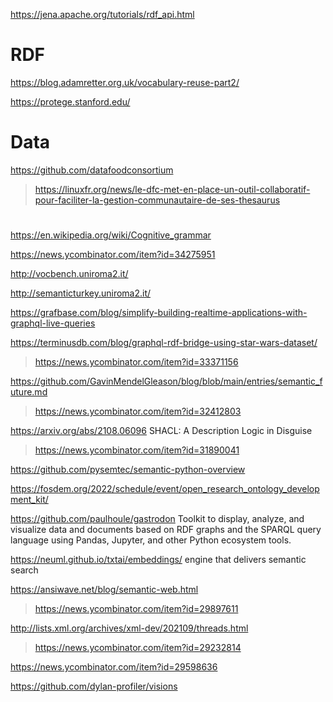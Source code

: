 https://jena.apache.org/tutorials/rdf_api.html

# RDF
https://blog.adamretter.org.uk/vocabulary-reuse-part2/

https://protege.stanford.edu/

# Data
https://github.com/datafoodconsortium
> https://linuxfr.org/news/le-dfc-met-en-place-un-outil-collaboratif-pour-faciliter-la-gestion-communautaire-de-ses-thesaurus

#
https://en.wikipedia.org/wiki/Cognitive_grammar

https://news.ycombinator.com/item?id=34275951

http://vocbench.uniroma2.it/

http://semanticturkey.uniroma2.it/

https://grafbase.com/blog/simplify-building-realtime-applications-with-graphql-live-queries
> 

https://terminusdb.com/blog/graphql-rdf-bridge-using-star-wars-dataset/
> https://news.ycombinator.com/item?id=33371156

https://github.com/GavinMendelGleason/blog/blob/main/entries/semantic_future.md
> https://news.ycombinator.com/item?id=32412803

https://arxiv.org/abs/2108.06096 SHACL: A Description Logic in Disguise
> https://news.ycombinator.com/item?id=31890041

https://github.com/pysemtec/semantic-python-overview

https://fosdem.org/2022/schedule/event/open_research_ontology_development_kit/

https://github.com/paulhoule/gastrodon Toolkit to display, analyze, and visualize data and documents based on RDF graphs and the SPARQL query language using Pandas, Jupyter, and other Python ecosystem tools.

https://neuml.github.io/txtai/embeddings/  engine that delivers semantic search

https://ansiwave.net/blog/semantic-web.html
> https://news.ycombinator.com/item?id=29897611

http://lists.xml.org/archives/xml-dev/202109/threads.html
> https://news.ycombinator.com/item?id=29232814

https://news.ycombinator.com/item?id=29598636

https://github.com/dylan-profiler/visions